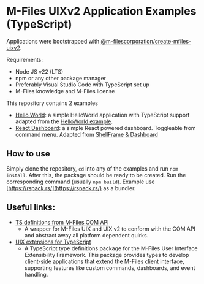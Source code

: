 # M-Files UIXv2 Application Examples (TypeScript)

Applications were bootstrapped with [@m-filescorporation/create-mfiles-uixv2](https://www.npmjs.com/package/@m-filescorporation/create-mfiles-uixv2).

Requirements:

- Node JS v22 (LTS)
- npm or any other package manager
- Preferably Visual Studio Code with TypeScript set up
- M-Files knowledge and M-Files license

This repository contains 2 examples

- [Hello World](./HelloWorld/README.md): a simple HelloWorld application with TypeScript support adapted from the [HelloWorld example](https://developer.m-files.com/Frameworks/User-Interface-Extensibility-Framework/Reference/Samples/HelloWorld/).
- [React Dashboard]("./ReactDashboard/README.md"): a simple React powered dashboard. Toggleable from command menu. Adapted from [ShellFrame & Dashboard](https://developer.m-files.com/Frameworks/User-Interface-Extensibility-Framework/Reference/Samples/ShellFrameAndDashboard/)

## How to use
Simply clone the repository, `cd` into any of the examples and run `npm install`. After this, the package should be ready to be created. Run the corresponding command (usually `npm build`). Example use [https://rspack.rs/](https://rspack.rs/) as a bundler.

## Useful links:

- [TS definitions from M-Files COM API](https://github.com/CtrlDocs/MFiles-UIX-COMAPI)
    - A wrapper for M-Files UIX and UIX v2 to conform with the COM API and abstract away all platform dependent quirks.
- [UIX extensions for TypeScript](https://www.npmjs.com/package/@m-filescorporation/uix-extensions)
    - A TypeScript type definitions package for the M-Files User Interface Extensibility Framework. This package provides types to develop client-side applications that extend the M-Files client interface, supporting features like custom commands, dashboards, and event handling.
